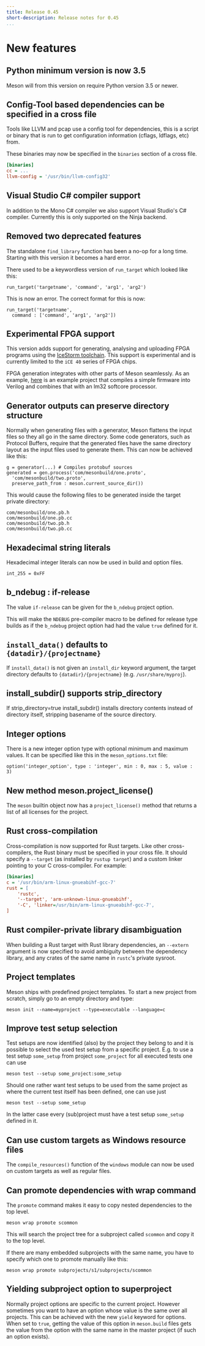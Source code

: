 ```yaml
---
title: Release 0.45
short-description: Release notes for 0.45
...
```


# New features

## Python minimum version is now 3.5

Meson will from this version on require Python version 3.5 or newer.

## Config-Tool based dependencies can be specified in a cross file

Tools like LLVM and pcap use a config tool for dependencies, this is a
script or binary that is run to get configuration information (cflags,
ldflags, etc) from.

These binaries may now be specified in the `binaries` section of a
cross file.

```ini
[binaries]
cc = ...
llvm-config = '/usr/bin/llvm-config32'
```

## Visual Studio C# compiler support

In addition to the Mono C# compiler we also support Visual Studio's C#
compiler. Currently this is only supported on the Ninja backend.

## Removed two deprecated features

The standalone `find_library` function has been a no-op for a long
time. Starting with this version it becomes a hard error.

There used to be a keywordless version of `run_target` which looked
like this:

```meson
run_target('targetname', 'command', 'arg1', 'arg2')
```

This is now an error. The correct format for this is now:

```meson
run_target('targetname',
  command : ['command', 'arg1', 'arg2'])
```

## Experimental FPGA support

This version adds support for generating, analysing and uploading FPGA
programs using the [IceStorm
toolchain](http://www.clifford.at/icestorm/). This support is
experimental and is currently limited to the `iCE 40` series of FPGA
chips.

FPGA generation integrates with other parts of Meson seamlessly. As an
example, [here](https://github.com/jpakkane/lm32) is an example
project that compiles a simple firmware into Verilog and combines that
with an lm32 softcore processor.

## Generator outputs can preserve directory structure

Normally when generating files with a generator, Meson flattens the
input files so they all go in the same directory. Some code
generators, such as Protocol Buffers, require that the generated files
have the same directory layout as the input files used to generate
them. This can now be achieved like this:

```meson
g = generator(...) # Compiles protobuf sources
generated = gen.process('com/mesonbuild/one.proto',
  'com/mesonbuild/two.proto',
  preserve_path_from : meson.current_source_dir())
```

This would cause the following files to be generated inside the target
private directory:

    com/mesonbuild/one.pb.h
    com/mesonbuild/one.pb.cc
    com/mesonbuild/two.pb.h
    com/mesonbuild/two.pb.cc

## Hexadecimal string literals

Hexadecimal integer literals can now be used in build and option files.

```meson
int_255 = 0xFF
```

## b_ndebug : if-release

The value `if-release` can be given for the `b_ndebug` project option.

This will make the `NDEBUG` pre-compiler macro to be defined for
release type builds as if the `b_ndebug` project option had had the
value `true` defined for it.

## `install_data()` defaults to `{datadir}/{projectname}`

If `install_data()` is not given an `install_dir` keyword argument, the
target directory defaults to `{datadir}/{projectname}` (e.g.
`/usr/share/myproj`).

## install_subdir() supports strip_directory

If strip_directory=true install_subdir() installs directory contents
instead of directory itself, stripping basename of the source directory.

## Integer options

There is a new integer option type with optional minimum and maximum
values. It can be specified like this in the `meson_options.txt` file:

```meson
option('integer_option', type : 'integer', min : 0, max : 5, value : 3)
```

## New method meson.project_license()

The `meson` builtin object now has a `project_license()` method that
returns a list of all licenses for the project.

## Rust cross-compilation

Cross-compilation is now supported for Rust targets. Like other
cross-compilers, the Rust binary must be specified in your cross file.
It should specify a `--target` (as installed by `rustup target`) and a
custom linker pointing to your C cross-compiler. For example:

```ini
[binaries]
c = '/usr/bin/arm-linux-gnueabihf-gcc-7'
rust = [
    'rustc',
    '--target', 'arm-unknown-linux-gnueabihf',
    '-C', 'linker=/usr/bin/arm-linux-gnueabihf-gcc-7',
]
```

## Rust compiler-private library disambiguation

When building a Rust target with Rust library dependencies, an
`--extern` argument is now specified to avoid ambiguity between the
dependency library, and any crates of the same name in `rustc`'s
private sysroot.

## Project templates

Meson ships with predefined project templates. To start a new project
from scratch, simply go to an empty directory and type:

    meson init --name=myproject --type=executable --language=c

## Improve test setup selection

Test setups are now identified (also) by the project they belong to
and it is possible to select the used test setup from a specific
project. E.g.  to use a test setup `some_setup` from project
`some_project` for all executed tests one can use

    meson test --setup some_project:some_setup

Should one rather want test setups to be used from the same project as
where the current test itself has been defined, one can use just

    meson test --setup some_setup

In the latter case every (sub)project must have a test setup `some_setup`
defined in it.

## Can use custom targets as Windows resource files

The `compile_resources()` function of the `windows` module can now be
used on custom targets as well as regular files.

## Can promote dependencies with wrap command

The `promote` command makes it easy to copy nested dependencies to the
top level.

    meson wrap promote scommon

This will search the project tree for a subproject called `scommon`
and copy it to the top level.

If there are many embedded subprojects with the same name, you have to
specify which one to promote manually like this:

    meson wrap promote subprojects/s1/subprojects/scommon

## Yielding subproject option to superproject

Normally project options are specific to the current project. However
sometimes you want to have an option whose value is the same over all
projects. This can be achieved with the new `yield` keyword for
options. When set to `true`, getting the value of this option in
`meson.build` files gets the value from the option with the same name
in the master project (if such an option exists).
